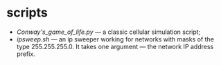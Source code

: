 # scripts

* _Conway's_game_of_life.py_ — a classic cellular simulation script;
* _ipsweep.sh_ — an ip sweeper working for networks with masks of the type 255.255.255.0. It takes one argument — the network IP address prefix.

